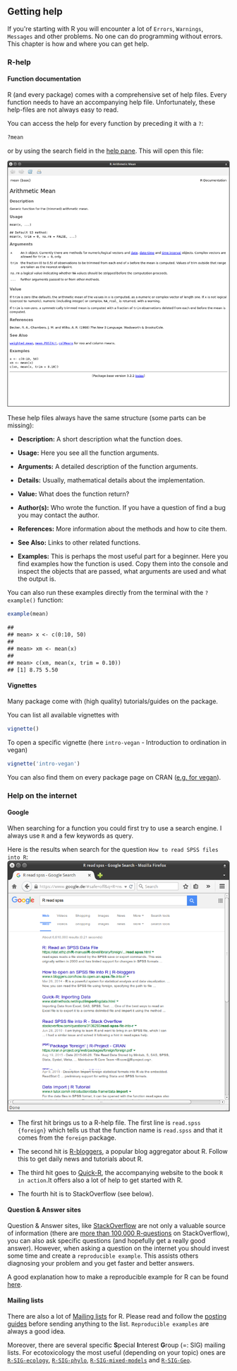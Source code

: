 

## Getting help

If you're starting with R you will encounter a lot of `Errors`, `Warnings`, `Messages` and other problems.
No one can do programming without errors. This chapter is how and where you can get help.

### R-help

#### Function documentation

R (and every package) comes with a comprehensive set of help files. Every function needs to have an accompanying help file.
Unfortunately, these help-files are not always easy to read.

You can access the help for every function by preceding it with a `?`:


```r
?mean
```
or by using the search field in the [help pane](../rintro/rstudio.html). This will open this file:

![alt text](../figures/helpfile.png)

These help files always have the same structure (some parts can be missing):

* **Description:** A short description what the function does.

* **Usage:** Here you see all the function arguments.

* **Arguments:** A detailed description of the function arguments.

* **Details:** Usually, mathematical details about the implementation.

* **Value:** What does the function return?

* **Author(s):** Who wrote the function. If you have a question of find a bug you may contact the author.

* **References:** More information about the methods and how to cite them.

* **See Also:** Links to other related functions.

* **Examples:** This is perhaps the most useful part for a beginner. Here you find examples how the function is used. Copy them into the console and inspect the objects that are passed, what arguments are used and what the output is.

You can also run these examples directly from the terminal with the `?example()` function:


```r
example(mean)
```

```
## 
## mean> x <- c(0:10, 50)
## 
## mean> xm <- mean(x)
## 
## mean> c(xm, mean(x, trim = 0.10))
## [1] 8.75 5.50
```


#### Vignettes

Many package come with (high quality) tutorials/guides on the package.

You can list all available vignettes with 

```r
vignette()
```

To open a specific vignette (here `intro-vegan` -  Introduction to ordination in vegan)


```r
vignette('intro-vegan')
```

You can also find them on every package page on CRAN ([e.g. for vegan](https://cran.r-project.org/web/packages/vegan/index.html)).





### Help on the internet
#### Google


When searching for a function you could first try to use a search engine. 
I always use `R` and a few keywords as query.

Here is the results when search for the question `How to read SPSS files into R`:
![alt text](../figures/google.png)

* The first hit brings us to a R-help file. The first line is `read.spss {foreign}` which tells us that the function name is `read.spss` and that it comes from the `foreign` package.

* The second hit is [R-bloggers](http://www.r-bloggers.com/), a popular blog aggregator about R. 
Follow this to get daily news and tutorials about R.

* The third hit goes to [Quick-R](http://www.statmethods.net/index1.html), the accompanying website to the book `R in action`.It offers also a lot of help to get started with R.

* The fourth hit is to StackOverflow (see below).


#### Question & Answer sites

Question & Answer sites, like [StackOverflow](http://stackoverflow.com/) are not only a valuable source of information (there are [more than 100,000 R-questions](http://stackoverflow.com/questions/tagged/r) on StackOverflow), you can also ask specific questions (and hopefully get a really good answer).
However, when asking a question on the internet you should invest some time and create a `reproducible example`.
This assists others diagnosing your problem and you get faster and better answers.

A good explanation how to make a reproducible example for R can be found [here](http://stackoverflow.com/questions/5963269/how-to-make-a-great-r-reproducible-example).



#### Mailing lists

There are also a lot of [Mailing lists](https://www.r-project.org/mail.html) for R.
Please read and follow the [posting guides](https://www.r-project.org/posting-guide.html) before sending anything to the list. `Reproducible examples` are always a good idea.

Moreover, there are several specific **S**pecial **I**nterest **G**roup (=: SIG) mailing lists.
For ecotoxicology the most useful (depending on your topic) ones are [`R-SIG-ecology`](https://stat.ethz.ch/mailman/listinfo/r-sig-ecology), [`R-SIG-phylo`](https://stat.ethz.ch/mailman/listinfo/r-sig-phylo), [`R-SIG-mixed-models`](https://stat.ethz.ch/mailman/listinfo/r-sig-mixed-models) and
[`R-SIG-Geo`](https://stat.ethz.ch/mailman/listinfo/r-sig-geo).


